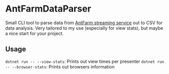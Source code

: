 # AntFarmDataParser
Small CLI tool to parse data from [AntFarm streaming service](https://www.antfarm.co.za) out to CSV for data analysis.
Very tailored to my use (especially for view stats), but maybe a nice start for your project.

## Usage

`dotnet run -- --view-stats`: Prints out view times per presenter
`dotnet run -- --browser-stats`: Prints out browsers information